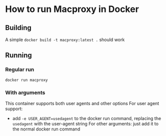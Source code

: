 # How to run Macproxy in Docker
## Building
A simple ```docker build -t macproxy:latest .``` should work

## Running
### Regular run

```docker run macproxy```
### With arguments
This container supports both user agents and other options
For user agent support:
* add ```-e USER_AGENT=usedagent``` to the docker run command, replacing the ```usedagent``` with the user-agent string
For other arguments: 
just add it to the normal docker run command